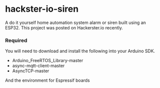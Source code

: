 # hackster-io-siren
A do it yourself home automation system alarm or siren built using an ESP32. This project was posted on Hackerster.io recently.

### Required

You will need to download and install the following into your Arduino SDK.

- Arduino_FreeRTOS_Library-master
- async-mqtt-client-master
- AsyncTCP-master

And the environment for Espressif boards
